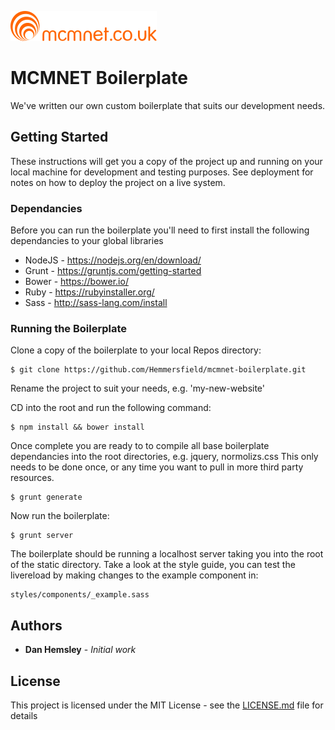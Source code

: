 ![](https://github.com/Hemmersfield/boilerplate/blob/master/images/logo.svg)

# MCMNET Boilerplate

We've written our own custom boilerplate that suits our development needs. 

## Getting Started

These instructions will get you a copy of the project up and running on your local machine for development and testing purposes. See deployment for notes on how to deploy the project on a live system.

### Dependancies

Before you can run the boilerplate you'll need to first install the following dependancies to your global libraries

* NodeJS - https://nodejs.org/en/download/ 
* Grunt - https://gruntjs.com/getting-started
* Bower - https://bower.io/
* Ruby - https://rubyinstaller.org/ 
* Sass - http://sass-lang.com/install 


### Running the Boilerplate

Clone a copy of the boilerplate to your local Repos directory:

```
$ git clone https://github.com/Hemmersfield/mcmnet-boilerplate.git
```

Rename the project to suit your needs, e.g. 'my-new-website'


CD into the root and run the following command:

```
$ npm install && bower install
```

Once complete you are ready to to compile all base boilerplate dependancies into the root directories, e.g. jquery, normolizs.css This only needs to be done once, or any time you want to pull in more third party resources.

```
$ grunt generate
```

Now run the boilerplate:

```
$ grunt server
```

The boilerplate should be running a localhost server taking you into the root of the static directory. Take a look at the style guide, you can test the livereload by making changes to the example component in:

```
styles/components/_example.sass
```

## Authors

* **Dan Hemsley** - *Initial work*


## License

This project is licensed under the MIT License - see the [LICENSE.md](LICENSE.md) file for details

